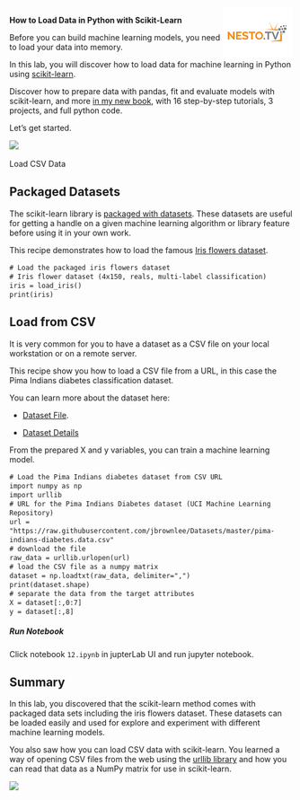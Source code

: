 <img align="right" src="../logo-small.png">

**How to Load Data in Python with Scikit-Learn**

Before you can build machine learning models, you need to load your data
into memory.

In this lab, you will discover how to load data for machine learning in
Python using
[scikit-learn](http://machinelearningmastery.com/a-gentle-introduction-to-scikit-learn-a-python-machine-learning-library/).

Discover how to prepare data with pandas, fit and evaluate models with
scikit-learn, and more [in my new
book](https://machinelearningmastery.com/machine-learning-with-python/),
with 16 step-by-step tutorials, 3 projects, and full python code.

Let’s get started.


![](../soluta_consectetur_iusto_html_c35324a7b4a5064f.jpg)

Load CSV Data


**Packaged Datasets** 
---------------------

The scikit-learn library is [packaged with
datasets](http://scikit-learn.org/stable/datasets/). These datasets are
useful for getting a handle on a given machine learning algorithm or
library feature before using it in your own work.

This recipe demonstrates how to load the famous [Iris flowers
dataset](http://en.wikipedia.org/wiki/Iris_flower_data_set).

```
# Load the packaged iris flowers dataset
# Iris flower dataset (4x150, reals, multi-label classification)
iris = load_iris()
print(iris)
```

**Load from CSV** 
-----------------

It is very common for you to have a dataset as a CSV file on your local
workstation or on a remote server.

This recipe show you how to load a CSV file from a URL, in this case the
Pima Indians diabetes classification dataset.

You can learn more about the dataset here:

-   [Dataset
    File](https://raw.githubusercontent.com/jbrownlee/Datasets/master/pima-indians-diabetes.csv).

-   [Dataset
    Details](https://raw.githubusercontent.com/jbrownlee/Datasets/master/pima-indians-diabetes.names)

From the prepared X and y variables, you can train a machine learning
model.

```
# Load the Pima Indians diabetes dataset from CSV URL
import numpy as np
import urllib
# URL for the Pima Indians Diabetes dataset (UCI Machine Learning Repository)
url = "https://raw.githubusercontent.com/jbrownlee/Datasets/master/pima-indians-diabetes.data.csv"
# download the file
raw_data = urllib.urlopen(url)
# load the CSV file as a numpy matrix
dataset = np.loadtxt(raw_data, delimiter=",")
print(dataset.shape)
# separate the data from the target attributes
X = dataset[:,0:7]
y = dataset[:,8]
```

##### Run Notebook
Click notebook `12.ipynb` in jupterLab UI and run jupyter notebook.

**Summary** 
-----------

In this lab, you discovered that the scikit-learn method comes with
packaged data sets including the iris flowers dataset. These datasets
can be loaded easily and used for explore and experiment with different
machine learning models.

You also saw how you can load CSV data with scikit-learn. You learned a
way of opening CSV files from the web using the [urllib
library](https://docs.python.org/2/library/urllib.html) and how you can
read that data as a NumPy matrix for use in scikit-learn.

![](../soluta_consectetur_iusto_html_237499165a11f2b9.gif)
